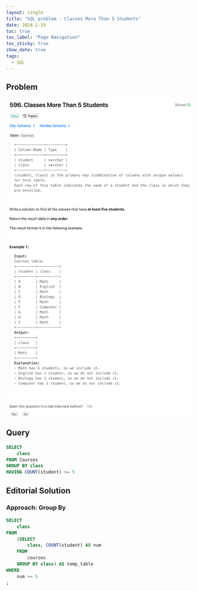 ```yaml
---
layout: single
title: "SQL problem - Classes More Than 5 Students"
date: 2024-2-19
toc: true
toc_label: "Page Navigation"
toc_sticky: true
show_date: true
tags:
  - SQL
---
```


## Problem

[![problem-596](/assets/images/2024-02-19_18-47-35-problem-596.png)](/assets/images/2024-02-19_18-47-35-problem-596.png)

## Query

```sql
SELECT
    class
FROM Courses
GROUP BY class
HAVING COUNT(student) >= 5
```

## Editorial Solution

### Approach: Group By

```sql
SELECT
    class
FROM
    (SELECT
        class, COUNT(student) AS num
    FROM
        courses
    GROUP BY class) AS temp_table
WHERE
    num >= 5
;
```
